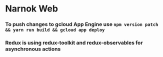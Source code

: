 # Narnok Web

### To push changes to gcloud App Engine use `npm version patch && yarn run build && gcloud app deploy`

### Redux is using redux-toolkit and redux-observables for asynchronous actions
